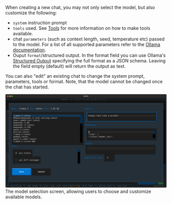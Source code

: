 When creating a new chat, you may not only select the model, but also customize the following:

-  `system` instruction prompt
- `tools` used. See [Tools](tools/index.md) for more information on how to make tools available.
- chat `parameters` (such as context length, seed, temperature etc) passed to the model. For a list of all supported parameters refer to the [Ollama documentation](https://github.com/ollama/ollama/blob/main/docs/modelfile.md#valid-parameters-and-values).
-  Ouput `format`/structured output. In the format field you can use Ollama's [Structured Output](https://ollama.com/blog/structured-outputs) specifying the full format as a JSON schema. Leaving the field empty (default) will return the output as text.

You can also "edit" an existing chat to change the system prompt, parameters, tools or format. Note, that the model cannot be changed once the chat has started.

![Model selection](./img/customizations.svg)
The model selection screen, allowing users to choose and customize available models.
